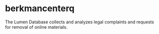 # berkmancenterq
The Lumen Database collects and analyzes legal complaints and requests for removal of online materials.
